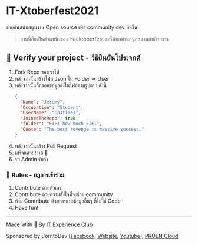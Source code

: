 # IT-Xtoberfest2021
ช่วยกันสนับสนุนงาน Open source เพื่อ community dev ที่ดีขึ้น!

> งานนี้ถือเป็นส่วนหนึ่งของ Hacktoberfest ขอให้ทกท่านสนุกสนานกับกิจกรรม
## 🤝  Verify your project - วิธียืนยันโปรเจกต์
1. Fork Repo ของเราไป
2. หลังจากนั้นสร้างไฟล์ Json ใน Folder => User
3. หลังจากนั้นก็กรอกข้อมูลลงในไฟล์ตามรูปแบบดังนี้
    ```json
    {
      "Name": "Jeremy",
      "Occupation": "Student",
      "UserName": "pp3times",
      "JoinedTheRepo": true,
      "folder": "EIEI how much EIEI",
      "Quote": "The best revenge is massive success."
    }
    ```
4. หลังจากนั้นสร้าง Pull Request
5. เสร็จแล้ว!!!! เย้ 🥳
6. รอ Admin รับจ้า

### 📝  Rules - กฎการเข้าร่วม
 1. Contribute ด้วยตัวเอง!
 2. Contribute ด้วยความตั้งใจที่จะช่วย community
 3. ห้าม Contribute ด้วยการแปะข้อมูลอื่นๆ ที่ไม่ใช่ Code
 4. Have fun!

---
Made With 🧠 By [IT Experience Club](https://github.com/IT-Experience-Club)

Sponsored by BorntoDev [[Facebook](https://www.facebook.com/borntodev/), [Website](https://www.borntodev.com/), [Youtube](https://www.youtube.com/c/BorntodevTH)], [PROEN Cloud](https://www.proen.cloud/en/home/)
